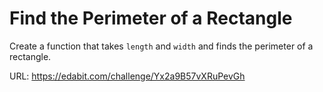 # Find the Perimeter of a Rectangle

Create a function that takes `length` and `width` and finds the perimeter of a rectangle.

URL: <https://edabit.com/challenge/Yx2a9B57vXRuPevGh>
